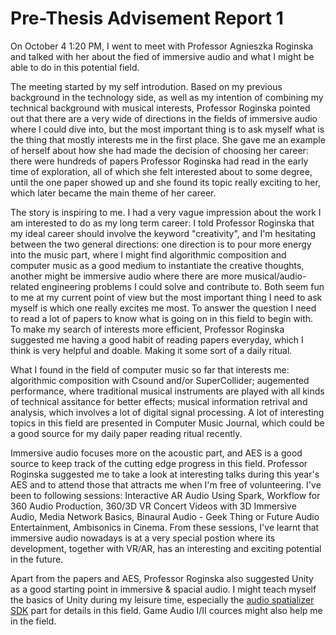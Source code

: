 # Pre-Thesis Advisement Report 1

On October 4 1:20 PM, I went to meet with Professor Agnieszka Roginska and talked with her about the fied of immersive audio and what I might be able to do in this potential field.

The meeting started by my self introdution. Based on my previous background in the technology side, as well as my intention of combining my technical background with musical interests, Professor Roginska pointed out that there are a very wide of directions in the fields of immersive audio where I could dive into, but the most important thing is to ask myself what is the thing that mostly interests me in the first place. She gave me an example of herself about how she had made the decision of choosing her career: there were hundreds of papers Professor Roginska had read in the early time of exploration, all of which she felt interested about to some degree, until the one paper showed up and she found its topic really exciting to her, which later became the main theme of her career.

The story is inspiring to me. I had a very vague impression about the work I am interested to do as my long term career: I told Professor Roginska that my ideal career should involve the keyword "creativity", and I'm hesitating between the two general directions: one direction is to pour more energy into the music part, where I might find algorithmic composition and computer music as a good medium to instantiate the creative thoughts, another might be immersive audio where there are more musical/audio-related engineering problems I could solve and contribute to. Both seem fun to me at my current point of view but the most important thing I need to ask myself is which one really excites me most. To answer the question I need to read a lot of papers to know what is going on in this field to begin with. To make my search of interests more efficient, Professor Roginska suggested me having a good habit of reading papers everyday, which I think is very helpful and doable. Making it some sort of a daily ritual.

What I found in the field of computer music so far that interests me: algorithmic composition with Csound and/or SuperCollider; augemented performance, where traditional musical instruments are played with all kinds of technical assitance for better effects; musical information retrival and analysis, which involves a lot of digital signal processing. A lot of interesting topics in this field are presented in Computer Music Journal, which could be a good source for my daily paper reading ritual recently.

Immersive audio focuses more on the acoustic part, and AES is a good source to keep track of the cutting edge progress in this field. Professor Roginska suggested me to take a look at interesting talks during this year's AES and to attend those that attracts me when I'm free of volunteering. I've been to following sessions: Interactive AR Audio Using Spark, Workflow for 360 Audio Production, 360/3D VR Concert Videos with 3D Immersive Audio, Media Network Basics, Binaural Audio - Geek Thing or Future Audio Entertainment, Ambisonics in Cinema. From these sessions, I've learnt that immersive audio nowadays is at a very special postion where its development, together with VR/AR, has an interesting and exciting potential in the future.

Apart from the papers and AES, Professor Roginska also suggested Unity as a good starting point in immersive & spacial audio. I might teach myself the basics of Unity during my leisure time, especially the [audio spatializer SDK](https://docs.unity3d.com/Manual/AudioSpatializerSDK.html) part for details in this field. Game Audio I/II cources might also help me in the field.
